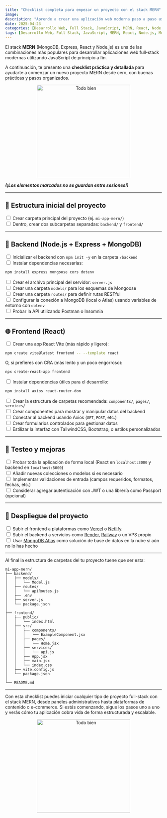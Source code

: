 ```yaml
---
title: "Checklist completa para empezar un proyecto con el stack MERN"
image:
description: "Aprende a crear una aplicación web moderna paso a paso usando MongoDB, Express, React y Node.js. Esta guía te ayudará a estructurar tu proyecto MERN desde cero."
date: 2025-04-23
categories: [Desarrollo Web, Full Stack, JavaScript, MERN, React, Node.js, MongoDB, Express, Checklist, Guía paso a paso, Full Stack]
tags: [Desarrollo Web, Full Stack, JavaScript, MERN, React, Node.js, MongoDB, Express, Checklist, Guía paso a paso, Full Stack]
---
```


El stack **MERN** (MongoDB, Express, React y Node.js) es una de las combinaciones más populares para desarrollar aplicaciones web full-stack modernas utilizando JavaScript de principio a fin.

A continuación, te presento una **checklist práctica y detallada** para ayudarte a comenzar un nuevo proyecto MERN desde cero, con buenas prácticas y pasos organizados.

<div style="text-align: center;">
  <img src="https://media.giphy.com/media/HZrx8kjIA7lyeTqXVM/giphy.gif" alt="Todo bien" width="300" />
</div>

_**(¡Los elementos marcados no se guardan entre sesiones!)**_

---

## 📁 Estructura inicial del proyecto

<input type="checkbox"> Crear carpeta principal del proyecto (ej. `mi-app-mern/`)<br/>
<input type="checkbox"> Dentro, crear dos subcarpetas separadas: `backend/` y `frontend/`

---

## 🚀 Backend (Node.js + Express + MongoDB)

<input type="checkbox"> Inicializar el backend con `npm init -y` en la carpeta `/backend`<br/>
<input type="checkbox"> Instalar dependencias necesarias:  
  ```bash
  npm install express mongoose cors dotenv
  ```
<input type="checkbox"> Crear el archivo principal del servidor: `server.js`<br/>
<input type="checkbox"> Crear una carpeta `models/` para los esquemas de Mongoose<br/>
<input type="checkbox"> Crear una carpeta `routes/` para definir rutas RESTful<br/>
<input type="checkbox"> Configurar la conexión a MongoDB (local o Atlas) usando variables de entorno con `dotenv`<br/>
<input type="checkbox"> Probar la API utilizando Postman o Insomnia

---

## 🌐 Frontend (React)

<input type="checkbox"> Crear una app React Vite (más rápido y ligero):  
  ```bash
  npm create vite@latest frontend -- --template react
  ```  
  O, si prefieres con CRA (más lento y un poco engorroso):
  ```bash
  npx create-react-app frontend
  ``` 
<input type="checkbox"> Instalar dependencias útiles para el desarrollo:  
  ```bash
  npm install axios react-router-dom
  ```
<input type="checkbox"> Crear la estructura de carpetas recomendada: `components/`, `pages/`, `services/`<br/>
<input type="checkbox"> Crear componentes para mostrar y manipular datos del backend<br/>
<input type="checkbox"> Conectar al backend usando Axios (`GET`, `POST`, etc.)<br/>
<input type="checkbox"> Crear formularios controlados para gestionar datos<br/>
<input type="checkbox"> Estilizar la interfaz con TailwindCSS, Bootstrap, o estilos personalizados

---

## 🧪 Testeo y mejoras

<input type="checkbox"> Probar toda la aplicación de forma local (React en `localhost:3000` y backend en `localhost:5000`)<br/>
<input type="checkbox"> Añadir nuevas colecciones o modelos si es necesario<br/>
<input type="checkbox"> Implementar validaciones de entrada (campos requeridos, formatos, fechas, etc.)<br/>
<input type="checkbox"> Considerar agregar autenticación con JWT o una librería como Passport (opcional)

---

## 🚀 Despliegue del proyecto

<input type="checkbox"> Subir el frontend a plataformas como [Vercel](https://vercel.com/) o [Netlify](https://www.netlify.com/)<br/>
<input type="checkbox"> Subir el backend a servicios como [Render](https://render.com/), [Railway](https://railway.app/) o un VPS propio<br/>
<input type="checkbox"> Usar [MongoDB Atlas](https://www.mongodb.com/cloud/atlas) como solución de base de datos en la nube si aún no lo has hecho

---

Al final la estructura de carpetas del tu proyecto tuene que ser esta:

```
mi-app-mern/
├── backend/
│   ├── models/
│   │   └── Model.js
│   ├── routes/
│   │   └── apiRoutes.js
│   ├── .env
│   ├── server.js
│   └── package.json
│
├── frontend/
│   ├── public/
│   │   └── index.html
│   ├── src/
│   │   ├── components/
│   │   │   └── ExampleComponent.jsx
│   │   ├── pages/
│   │   │   └── Home.jsx
│   │   ├── services/
│   │   │   └── api.js
│   │   ├── App.jsx
│   │   ├── main.jsx
│   │   └── index.css
│   ├── vite.config.js
│   └── package.json
│
└── README.md
```

---

Con esta checklist puedes iniciar cualquier tipo de proyecto full-stack con el stack MERN, desde paneles administrativos hasta plataformas de contenido o e-commerce. Si estás comenzando, sigue los pasos uno a uno y verás cómo tu aplicación cobra vida de forma estructurada y escalable.


<div style="text-align: center;">
  <img src="https://media.giphy.com/media/3ZALZoBtI1KJa/giphy.gif" alt="Todo bien" width="300" />
</div>
